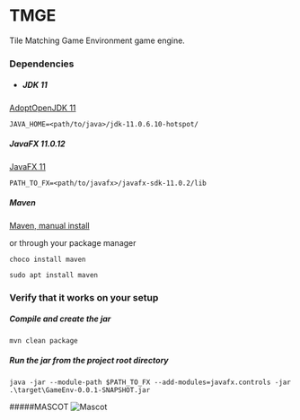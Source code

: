 # TMGE

Tile Matching Game Environment game engine.

### Dependencies

- ##### JDK 11

[AdoptOpenJDK 11](https://adoptopenjdk.net/?variant=openjdk11)

```JAVA_HOME=<path/to/java>/jdk-11.0.6.10-hotspot/```

##### JavaFX 11.0.12

[JavaFX 11](https://gluonhq.com/products/javafx/)

```PATH_TO_FX=<path/to/javafx>/javafx-sdk-11.0.2/lib```

##### Maven

[Maven, manual install](https://maven.apache.org/install.html)

or through your package manager

```choco install maven```

```sudo apt install maven``` 


### Verify that it works on your setup

##### Compile and create the jar	

```mvn clean package```

##### Run the jar from the project root directory

```java -jar --module-path $PATH_TO_FX --add-modules=javafx.controls -jar .\target\GameEnv-0.0.1-SNAPSHOT.jar```

#####MASCOT 
![Mascot](https://lh4.ggpht.com/DZBSRMasGop5vYRaBbM6uR_3-2ZxAtTMyCaSaiSz_jK2Hp_OHJG4hgkrvpz9Duqb_6ky=h310-rw)
